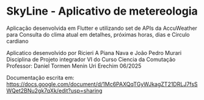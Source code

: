 # SkyLine - Aplicativo de metereologia
Aplicação desenvolvida em Flutter e utilizando set de APIs da AccuWeather para Consulta do clima atual em detalhes, próximas horas, dias e Circulo cardiano

Aplicatico desenvolvido por Ricieri A Piana Nava e João Pedro Murari 
Disciplina de Projeto integrador VI do Curso Ciencia da Comutação
Professor: Daniel Tormen Menin
Uri Erechim 06/2025

Documentação escrita em: https://docs.google.com/document/d/1Mc6PAXQqTGyWJkagZT21DRLJ7fsSWQet2BNu2gk7qXk/edit?usp=sharing